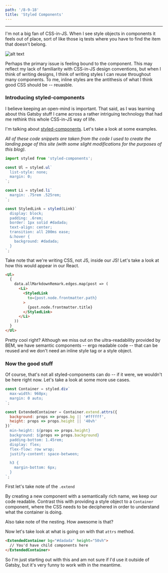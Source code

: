 ```yaml
---
path: '/8-9-18'
title: 'Styled Components'
---
```


---

I'm not a big fan of CSS-in-JS. When I see style objects in components it feels out of place, sort of like those iq tests where you have to find the item that doesn't belong.

![alt text](https://upload.wikimedia.org/wikipedia/commons/thumb/e/ec/Raven_Matrix.svg/290px-Raven_Matrix.svg.png)

Perhaps the primary issue is feeling bound to the component. This may reflect my lack of familiarity with CSS-in-JS design conventions, but when I think of writing designs, I think of writing styles I can reuse throughout many components. To me, inline styles are the antithesis of what I think good CSS should be -- reuasble. 

### Introducing styled-components
I believe keeping an open-mind is important. That said, as I was learning about this Gatsby stuff I came across a rather intriguing technology that had me rethink this whole CSS-in-JS way of life. 

I'm talking about [styled-components](https://www.styled-components.com/). Let's take a look at some examples. 

*All of these code snippets are taken from the code I used to create the landing page of this site (with some slight modifications for the purposes of this blog).*

```javascript
import styled from 'styled-components';

const Ul = styled.ul`
  list-style: none;
  margin: 0;  
`;

const Li = styled.li` 
  margin: .75rem .525rem;
`;

const StyledLink = styled(Link)`
  display: block;
  padding: .6rem;
  border: 1px solid #dadada;
  text-align: center;
  transition: all 200ms ease;
  &:hover {
    background: #dadada;
  }
`;
```

Take note that we're writing CSS, not JS, inside our JS! Let's take a look at how this would appear in our React.   


```html
<Ul>    
  {
    data.allMarkdownRemark.edges.map(post => (
      <Li>
        <StyledLink 
          to={post.node.frontmatter.path}
        >
          {post.node.frontmatter.title}
        </StyledLink>              
      </Li>
    ))
  }
</Ul>
```

Pretty cool right? Although we miss out on the ultra-readability provided by BEM, we have semantic components -- ergo readable code -- that can be reused and we don't need an inline style tag or a style object. 

### Now the good stuff

Of course, that's not all styled-components can do -- if it were, we wouldn't be here right now. Let's take a look at some more use cases.

```javascript
const Container = styled.div`
  max-width: 960px;
  margin: 0 auto;  
`;

const ExtendedContainer = Container.extend.attrs({
  background: props => props.bg || '#ffffff',
  height: props => props.height || '40vh'
})`  
  min-height: ${props => props.height}
  background: ${props => props.background}
  padding-bottom: 1.45rem;
  display: flex;
  flex-flow: row wrap;
  justify-content: space-between;

  h3 {
    margin-bottom: 6px;
  }
`;
```
First let's take note of the `.extend`

By creating a new component with a semantically rich name, we keep our code readable. Contrast this with providing a style object to a `Container` component, where the CSS needs to be deciphered in order to understand what the container is doing. 

Also take note of the nesting. How awesome is that?

Now let's take look at what is going on with that `attrs` method.

```html
<ExtendedContainer bg="#dadada" height="50vh">
  // You'd have child components here
</ExtendedContainer>
```

So
I'm just starting out with this and am not sure if I'd use it outside of Gatsby, but it's very funny to work with in the meantime. 



